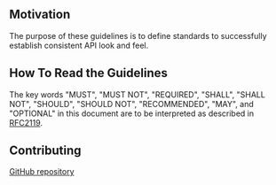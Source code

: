## Motivation

The purpose of these guidelines is to define standards to successfully establish consistent API look and feel.


## How To Read the Guidelines

The key words "MUST", "MUST NOT", "REQUIRED", "SHALL", "SHALL NOT", "SHOULD", "SHOULD NOT", "RECOMMENDED",  "MAY", and "OPTIONAL" in this document are to be interpreted as described in [RFC2119](https://www.ietf.org/rfc/rfc2119).


## Contributing

[GitHub repository](https://github.com/NetGovern/api-guidelines)
